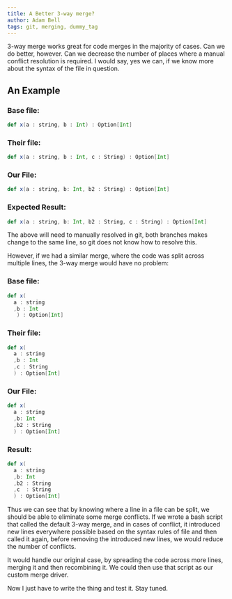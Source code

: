 ```yaml
---
title: A Better 3-way merge?
author: Adam Bell
tags: git, merging, dummy_tag
---
```

3-way merge works great for code merges in the majority of cases.  Can we do better, however.  Can we decrease the number of places where a manual conflict resolution is required.  I would say, yes we can, if we know more about the syntax of the file in question.
<!--more-->

## An Example

### Base file:
``` scala
def x(a : string, b : Int) : Option[Int]
```

### Their file:
``` scala
def x(a : string, b : Int, c : String) : Option[Int]
```

### Our File:
``` scala
def x(a : string, b: Int, b2 : String) : Option[Int]
```

### Expected Result:
``` scala
def x(a : string, b: Int, b2 : String, c : String) : Option[Int]
```

The above will need to manually resolved in git, both branches makes change to the same line, so git does not know how to resolve this.  

However, if we had a similar merge, where the code was split across multiple lines, the 3-way merge would have no problem:


### Base file:
``` scala
def x(
  a : string
  ,b : Int
   ) : Option[Int]
```

### Their file:
``` scala
def x(
  a : string
  ,b : Int
  ,c : String
  ) : Option[Int]
```

### Our File:
``` scala
def x(
  a : string
  ,b: Int
  ,b2 : String
  ) : Option[Int]
```

### Result:
``` scala
def x(
  a : string
  ,b: Int
  ,b2 : String
  ,c  : String
  ) : Option[Int]
```
Thus we can see that by knowing where a line in a file can be split, we should be able to eliminate some merge conflicts.  If we wrote a bash script that called the default 3-way merge, and in cases of conflict, it introduced new lines everywhere possible based on the syntax rules of file and then called it again, before removing the introduced new lines, we would reduce the number of conflicts.  

It would handle our original case, by spreading the code across more lines, merging it and then recombining it.  We could then use that script as our custom merge driver.

Now I just have to write the thing and test it.  Stay tuned.
